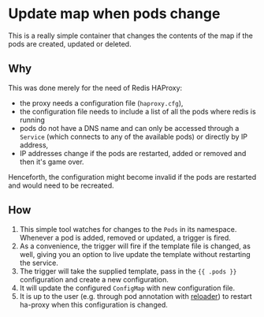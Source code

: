 Update map when pods change
===========================

This is a really simple container that changes the contents of the map if the pods
are created, updated or deleted.

Why
---

This was done merely for the need of Redis HAProxy:
- the proxy needs a configuration file (`haproxy.cfg`),
- the configuration file needs to include a list of all the pods where redis is running
- pods do not have a DNS name and can only be accessed through a `Service` (which connects to any of the available pods)
  or directly by IP address,
- IP addresses change if the pods are restarted, added or removed and then it's game over.

Henceforth, the configuration might become invalid if the pods are restarted and would need to be recreated.

How
---

1. This simple tool watches for changes to the `Pods` in its namespace. Whenever a pod is added, removed or updated, a
   trigger is fired.
2. As a convenience, the trigger will fire if the template file is changed, as well, giving you an option to live update
   the template without restarting the service.
3. The trigger will take the supplied template, pass in the `{{ .pods }}` configuration and create a new configuration.
4. It will update the configured `ConfigMap` with new configuration file.
5. It is up to the user (e.g. through pod annotation with [reloader](https://github.com/stakater/Reloader))
   to restart ha-proxy when this configuration is changed.
